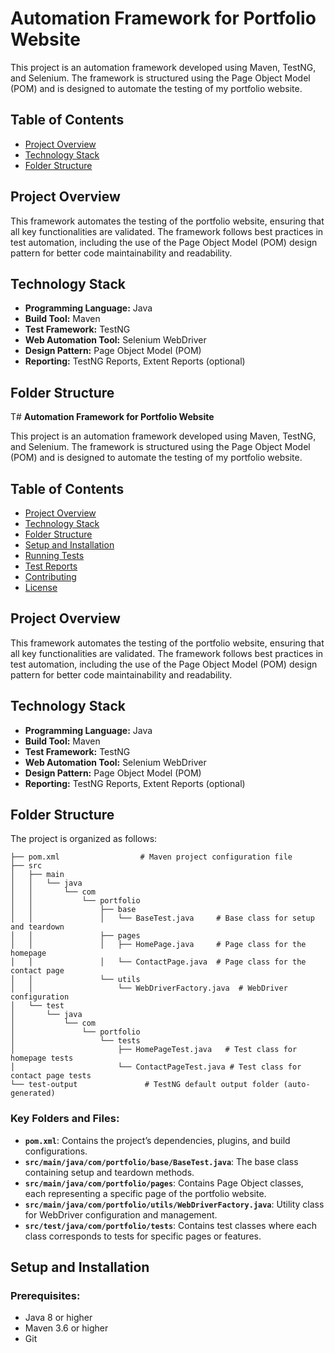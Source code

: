 # **Automation Framework for Portfolio Website**

This project is an automation framework developed using Maven, TestNG, and Selenium. The framework is structured using the Page Object Model (POM) and is designed to automate the testing of my portfolio website.

## **Table of Contents**
- [Project Overview](#project-overview)
- [Technology Stack](#technology-stack)
- [Folder Structure](#folder-structure)

## **Project Overview**
This framework automates the testing of the portfolio website, ensuring that all key functionalities are validated. The framework follows best practices in test automation, including the use of the Page Object Model (POM) design pattern for better code maintainability and readability.

## **Technology Stack**
- **Programming Language:** Java
- **Build Tool:** Maven
- **Test Framework:** TestNG
- **Web Automation Tool:** Selenium WebDriver
- **Design Pattern:** Page Object Model (POM)
- **Reporting:** TestNG Reports, Extent Reports (optional)

## **Folder Structure**
T# **Automation Framework for Portfolio Website**

This project is an automation framework developed using Maven, TestNG, and Selenium. The framework is structured using the Page Object Model (POM) and is designed to automate the testing of my portfolio website.

## **Table of Contents**
- [Project Overview](#project-overview)
- [Technology Stack](#technology-stack)
- [Folder Structure](#folder-structure)
- [Setup and Installation](#setup-and-installation)
- [Running Tests](#running-tests)
- [Test Reports](#test-reports)
- [Contributing](#contributing)
- [License](#license)

## **Project Overview**
This framework automates the testing of the portfolio website, ensuring that all key functionalities are validated. The framework follows best practices in test automation, including the use of the Page Object Model (POM) design pattern for better code maintainability and readability.

## **Technology Stack**
- **Programming Language:** Java
- **Build Tool:** Maven
- **Test Framework:** TestNG
- **Web Automation Tool:** Selenium WebDriver
- **Design Pattern:** Page Object Model (POM)
- **Reporting:** TestNG Reports, Extent Reports (optional)

## **Folder Structure**
The project is organized as follows:

```plaintext
├── pom.xml                  # Maven project configuration file
├── src
│   ├── main
│   │   └── java
│   │       └── com
│   │           └── portfolio
│   │               ├── base
│   │               │   └── BaseTest.java     # Base class for setup and teardown
│   │               ├── pages
│   │               │   ├── HomePage.java     # Page class for the homepage
│   │               │   └── ContactPage.java  # Page class for the contact page
│   │               └── utils
│   │                   └── WebDriverFactory.java  # WebDriver configuration
│   └── test
│       └── java
│           └── com
│               └── portfolio
│                   └── tests
│                       ├── HomePageTest.java   # Test class for homepage tests
│                       └── ContactPageTest.java # Test class for contact page tests
└── test-output               # TestNG default output folder (auto-generated)
```
### **Key Folders and Files:**
- **`pom.xml`**: Contains the project’s dependencies, plugins, and build configurations.
- **`src/main/java/com/portfolio/base/BaseTest.java`**: The base class containing setup and teardown methods.
- **`src/main/java/com/portfolio/pages`**: Contains Page Object classes, each representing a specific page of the portfolio website.
- **`src/main/java/com/portfolio/utils/WebDriverFactory.java`**: Utility class for WebDriver configuration and management.
- **`src/test/java/com/portfolio/tests`**: Contains test classes where each class corresponds to tests for specific pages or features.

## **Setup and Installation**

### **Prerequisites:**
- Java 8 or higher
- Maven 3.6 or higher
- Git
